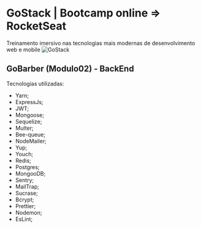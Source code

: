 # GoStack | Bootcamp online => RocketSeat
Treinamento imersivo nas tecnologias mais modernas de desenvolvimento web e mobile
![GoStack](https://skylab.rocketseat.com.br/api/files/1560759053914.svg)

## GoBarber (Modulo02) - BackEnd
Tecnologias utilizadas:
 - Yarn;
 - ExpressJs;
 - JWT;
 - Mongoose;
 - Sequelize;
 - Multer;
 - Bee-queue;
 - NodeMailer;
 - Yup;
 - Youch;
 - Redis;
 - Postgres;
 - MongooDB;
 - Sentry;
 - MailTrap;
 - Sucrase;
 - Bcrypt;
 - Prettier;
 - Nodemon;
 - EsLint;

